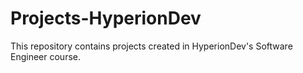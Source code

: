 # Projects-HyperionDev
This repository contains projects created in HyperionDev's Software Engineer course.
